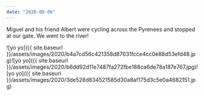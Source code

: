 ```yaml
---
date: "2020-08-06"
---
```


Miguel and his friend Albert were cycling across the Pyrenees and stopped at our gate. We went to the river!

![yo yo]({{ site.baseurl }}/assets/images/2020/b4a7cd56c421358d87631fcce4cc0e88d53efd48.jpg)![yo yo]({{ site.baseurl }}/assets/images/2020/b6dd92d11e7487fa272fbe188ca6de78a187e767.jpg)![yo yo]({{ site.baseurl }}/assets/images/2020/3de528d834521585d30a8af175d3c5e0a4682151.jpg)
